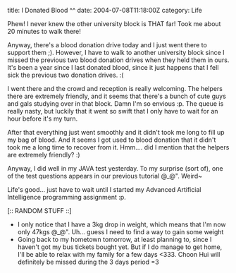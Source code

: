 title: I Donated Blood ^^
date: 2004-07-08T11:18:00Z
category: Life

Phew! I never knew the other university block is THAT far! Took me about 20 minutes to walk there!

Anyway, there's a blood donation drive today and I just went there to support them ;). However, I have to walk to another university block since I missed the previous two blood donation drives when they held them in ours. It's been a year since I last donated blood, since it just happens that I fell sick the previous two donation drives. :(

I went there and the crowd and reception is really welcoming. The helpers there are extremely friendly, and it seems that there's a bunch of cute guys and gals studying over in that block. Damn I'm so envious :p. The queue is really nasty, but luckily that it went so swift that I only have to wait for an hour before it's my turn.

After that everything just went smoothly and it didn't took me long to fill up my bag of blood. And it seems I got used to blood donation that it didn't took me a long time to recover from it. Hmm…. did I mention that the helpers are extremely friendly? :)

Anyway, I did well in my JAVA test yesterday. To my surprise (sort of), one of the test questions appears in our previous tutorial @\_@". Weird~

Life's good… just have to wait until I started my Advanced Artificial Intelligence programming assignment :p.

[:: RANDOM STUFF ::]

- I only notice that I have a 3kg drop in weight, which means that I'm now only 47kgs @\_@". Uh… guess I need to find a way to gain some weight
- Going back to my hometown tomorrow, at least planning to, since I haven't got my bus tickets bought yet. But if I do manage to get home, I'll be able to relax with my family for a few days <333. Choon Hui will definitely be missed during the 3 days period =3
